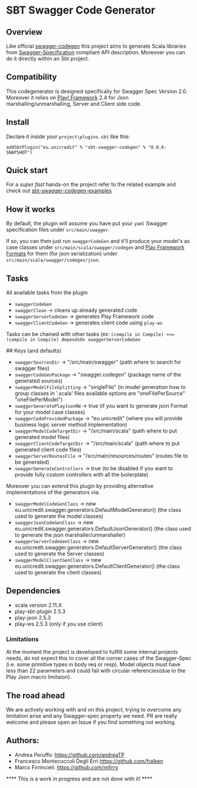 # SBT Swagger Code Generator

## Overview

Like official [swagger-codegen](https://github.com/swagger-api/swagger-codegen) this project aims to generate Scala libraries from [Swagger-Specification](https://github.com/swagger-api/swagger-spec) compliant API description.
Moreover you can do it directly within an Sbt project.

## Compatibility

This codegenerator is designed specifically for Swagger Spec Version 2.0. Moreover it relies on [Play! Framework](http://www.playframework.com/) 2.4 for Json marshalling/unmarshalling, Server and Client side code.

## Install

Declare it inside your `project\plugins.sbt` like this:

`addSbtPlugin("eu.unicredit" % "sbt-swagger-codegen" % "0.0.6-SNAPSHOT")`

## Quick start

For a *super fast* hands-on the project refer to the related example and check out [sbt-swagger-codegen-examples](https://github.com/unicredit/sbt-swagger-codegen-examples)

## How it works

By default, the plugin will assume you have put your `yaml` Swagger specification files under `src/main/swagger`.

If so, you can then just run `swaggerCodeGen` and it'll produce your *model's* as case classes under `src/main/scala/swagger/codegen` and [Play Framework](www.playframework.com) [Formats](https://www.playframework.com/documentation/2.4.x/ScalaJsonCombinators#Format) for them (for json serialization) under `src/main/scala/swagger/codegen/json`.

## Tasks

All available tasks from the plugin

- `swaggerCodeGen`
- `swaggerClean` -> cleans up already generated code
- `swaggerServerCodeGen` -> generates Play Framework code
- `swaggerClientCodeGen` -> generates client code using `play-ws`

Tasks can be chained with other tasks (ex: ```(compile in Compile) <<= (compile in Compile) dependsOn swaggerServerCodeGen```

## Keys (and defaults)

- `swaggerSourcesDir` -> "/src/main/swagger" (path where to search for swagger files)
- `swaggerCodeGenPackage` -> "swagger.codegen" (package name of the generated sources)
- `swaggerModelFileSplitting` -> "singleFile" (in model generation how to group classes in '.scala' files available options are "oneFilePerSource" "oneFilePerModel")
- `swaggerGeneratePlayJsonRW` -> true (if you want to generate json Format for your model case classes)
- `swaggerCodeProvidedPackage` -> "eu.unicredit" (where you will provide business logic server method implementation)
- `swaggerModelCodeTargetDir` -> "/src/main/scala" (path where to put generated model files)
- `swaggerClientCodeTargetDir` -> "/src/main/scala" (path where to put generated client code files)
- `swaggerServerRoutesFile` -> "/src/main/resources/routes" (routes file to be generated)
- `swaggerGenerateControllers` -> true (to be disabled if you want to provide fully costom controllers with all the boilerplate)

Moreover you can extend this plugin by providing alternative implementations of the generators via:

- `swaggerModelCodeGenClass` -> new eu.unicredit.swagger.generators.DefaultModelGenerator() (the class used to generate the model classes)
- `swaggerJsonCodeGenClass` -> new eu.unicredit.swagger.generators.DefaultJsonGenerator() (the class used to generate the json marshaller/unmarshaller)
- `swaggerServerCodeGenClass` -> new eu.unicredit.swagger.generators.DefaultServerGenerator() (the class used to generate the Server classes)
- `swaggerModelClientGenClass` -> new eu.unicredit.swagger.generators.DefaultClientGenerator() (the class used to generate the client classes)

## Dependencies

- scala version 2.11.X
- play-sbt-plugin 2.5.3
- play-json 2.5.3
- play-ws 2.5.3 (only if you use client)

### Limitations

At the moment the project is developed to fullfill some internal projects needs, do not expect this to cover all the corner cases of the Swagger-Spec (i.e. some primitive types in body req or resp).
Model objects must have less than 22 parameters and could fail with circular referencies(due to the Play Json macro limitaion).

## The road ahead

We are actively working with and on this project, trying to overcome any limitation arise and any Swagger-spec property we need.
PR are really welcome and please open an Issue if you find something not working.

## Authors:

* Andrea Peruffo: <https://github.com/andreaTP>
* Francesco Montecuccoli Degli Erri <https://github.com/fralken>
* Marco Firrincieli: <https://github.com/mfirry>

**** This is a work in progress and are not done with it! ****
